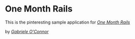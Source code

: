 # One Month Rails

This is the pinteresting sample application for [*One Month Rails*](http://onemonthrails.com)

by [*Gabriele O'Connor*](http://linkedin.com/in/gabrieleoconnor/)